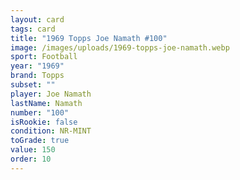 ```yaml
---
layout: card
tags: card
title: "1969 Topps Joe Namath #100"
image: /images/uploads/1969-topps-joe-namath.webp
sport: Football
year: "1969"
brand: Topps
subset: ""
player: Joe Namath
lastName: Namath
number: "100"
isRookie: false
condition: NR-MINT
toGrade: true
value: 150
order: 10
---
```

